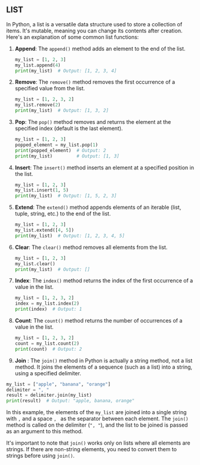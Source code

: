 ## LIST
In Python, a list is a versatile data structure used to store a collection of items. It's mutable, meaning you can change its contents after creation. Here's an explanation of some common list functions:

1. **Append**: The `append()` method adds an element to the end of the list.

   ```python
   my_list = [1, 2, 3]
   my_list.append(4)
   print(my_list)  # Output: [1, 2, 3, 4]
   ```

2. **Remove**: The `remove()` method removes the first occurrence of a specified value from the list.

   ```python
   my_list = [1, 2, 3, 2]
   my_list.remove(2)
   print(my_list)  # Output: [1, 3, 2]
   ```

3. **Pop**: The `pop()` method removes and returns the element at the specified index (default is the last element).

   ```python
   my_list = [1, 2, 3]
   popped_element = my_list.pop(1)
   print(popped_element)  # Output: 2
   print(my_list)         # Output: [1, 3]
   ```

4. **Insert**: The `insert()` method inserts an element at a specified position in the list.

   ```python
   my_list = [1, 2, 3]
   my_list.insert(1, 5)
   print(my_list)  # Output: [1, 5, 2, 3]
   ```

5. **Extend**: The `extend()` method appends elements of an iterable (list, tuple, string, etc.) to the end of the list.

   ```python
   my_list = [1, 2, 3]
   my_list.extend([4, 5])
   print(my_list)  # Output: [1, 2, 3, 4, 5]
   ```

6. **Clear**: The `clear()` method removes all elements from the list.

   ```python
   my_list = [1, 2, 3]
   my_list.clear()
   print(my_list)  # Output: []
   ```

7. **Index**: The `index()` method returns the index of the first occurrence of a value in the list.

   ```python
   my_list = [1, 2, 3, 2]
   index = my_list.index(2)
   print(index)  # Output: 1
   ```

8. **Count**: The `count()` method returns the number of occurrences of a value in the list.

   ```python
   my_list = [1, 2, 3, 2]
   count = my_list.count(2)
   print(count)  # Output: 2
   ```

9. **Join** : The `join()` method in Python is actually a string method, not a list method. It joins the elements of a sequence (such as a list) into a string, using a specified delimiter.

```python
my_list = ["apple", "banana", "orange"]
delimiter = ", "
result = delimiter.join(my_list)
print(result)  # Output: "apple, banana, orange"
```

In this example, the elements of the `my_list` are joined into a single string with `,` and a space `, ` as the separator between each element. The `join()` method is called on the delimiter (`", "`), and the list to be joined is passed as an argument to this method.

It's important to note that `join()` works only on lists where all elements are strings. If there are non-string elements, you need to convert them to strings before using `join()`.


